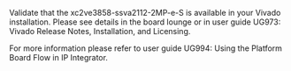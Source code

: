 Validate that the xc2ve3858-ssva2112-2MP-e-S is available in your Vivado installation.
Please see details in the board lounge or in user guide UG973: Vivado Release Notes, Installation, and Licensing.

For more information please refer to user guide UG994: Using the Platform Board Flow in IP Integrator.

